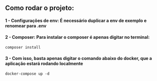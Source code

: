 ## Como rodar o projeto:

#### 1 - Configurações de env: É necessário duplicar a env de exemplo e renomear para .env
#### 2 - Composer: Para instalar o composer é apenas digitar no terminal:
```composer install```
#### 3 - Com isso, basta apenas digitar o comando abaixo do docker, que a aplicação estará rodando localmente
```docker-compose up -d```

